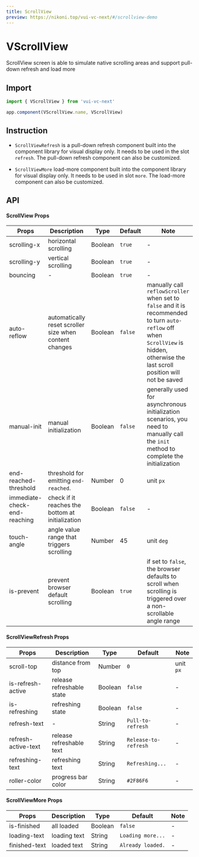 ```yaml
---
title: ScrollView
preview: https://nikoni.top/vui-vc-next/#/scrollview-demo
---
```


# VScrollView

ScrollView screen is able to simulate native scrolling areas and support pull-down refresh and load more

## Import

```js
import { VScrollView } from 'vui-vc-next'

app.component(VScrollView.name, VScrollView)
```

## Instruction

* `ScrollViewRefresh` is a pull-down refresh component built into the component library for visual display only. It needs to be used in the slot `refresh`. The pull-down refresh component can also be customized.

* `ScrollViewMore` load-more component built into the component library for visual display only. It needs to be used in slot `more`. The load-more component can also be customized.

## API

#### ScrollView Props
|Props | Description | Type | Default | Note |
|----|-----|------|------|------|
|scrolling-x | horizontal scrolling | Boolean | `true` | -|
|scrolling-y | vertical scrolling | Boolean | `true` | -|
|bouncing | - | Boolean | `true` | -|
|auto-reflow| automatically reset scroller size when content changes | Boolean | `false` | manually call `reflowScroller` when set to `false` and it is recommended to turn `auto-reflow` off when `ScrollView` is hidden, otherwise the last scroll position will not be saved|
|manual-init | manual initialization | Boolean | `false` | generally used for asynchronous initialization scenarios, you need to manually call the `init` method to complete the initialization |
|end-reached-threshold | threshold for emitting `end-reached`. | Number | 0 | unit `px` |
|immediate-check-end-reaching | check if it reaches the bottom at initialization | Boolean | `false` | - |
|touch-angle | angle value range that triggers scrolling | Number | 45 | unit `deg` |
|is-prevent | prevent browser default scrolling | Boolean | `true` | if set to `false`, the browser defaults to scroll when scrolling is triggered over a non-scrollable angle range |

#### ScrollViewRefresh Props
|Props | Description | Type | Default | Note |
|----|-----|------|------|------|
|scroll-top | distance from top | Number | `0` | unit `px` |
|is-refresh-active | release refreshable state | Boolean | `false` | - |
|is-refreshing | refreshing state | Boolean | `false` | - |
|refresh-text | - | String | `Pull-to-refresh` | - |
|refresh-active-text | release refreshable text | String | `Release-to-refresh` | - |
|refreshing-text | refreshing text | String | `Refreshing...` | - |
|roller-color | progress bar color | String | `#2F86F6` | - |

#### ScrollViewMore Props
|Props | Description | Type | Default | Note |
|----|-----|------|------|------|
|is-finished | all loaded | Boolean | `false` | - |
|loading-text | loading text | String | `Loading more...` | - |
|finished-text | loaded text | String | `Already loaded.` | - |

<v-back-top />

<script setup>
import VBackTop from './misc/backTop.vue'
</script>
